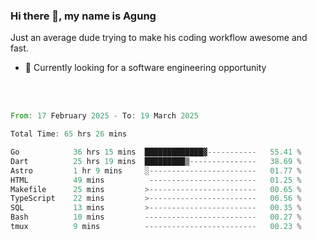 ### Hi there 👋, my name is Agung
Just an average dude trying to make his coding workflow awesome and fast.

<!--
**agungfir98/agungfir98** is a ✨ _special_ ✨ repository because its `README.md` (this file) appears on your GitHub profile.
-->

- 🔭 Currently looking for a software engineering opportunity
<br/>
<br/>
<!--START_SECTION:waka-->

```rust
From: 17 February 2025 - To: 19 March 2025

Total Time: 65 hrs 26 mins

Go            36 hrs 15 mins  █████████████▓-----------   55.41 %
Dart          25 hrs 19 mins  █████████▒---------------   38.69 %
Astro         1 hr 9 mins     ░------------------------   01.77 %
HTML          49 mins          ------------------------   01.25 %
Makefile      25 mins         >------------------------   00.65 %
TypeScript    22 mins         >------------------------   00.56 %
SQL           13 mins         >------------------------   00.35 %
Bash          10 mins         -------------------------   00.27 %
tmux          9 mins          -------------------------   00.23 %
```

<!--END_SECTION:waka-->
